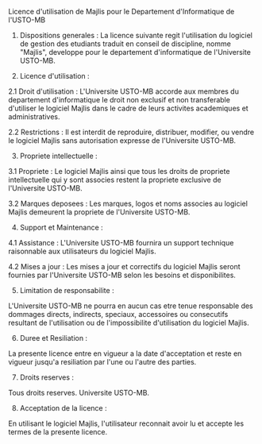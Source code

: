 Licence d'utilisation de Majlis pour le Departement d'Informatique de l'USTO-MB

1. Dispositions generales :
La licence suivante regit l'utilisation du logiciel de gestion des etudiants traduit en conseil de discipline, nomme "Majlis", developpe pour le departement d'informatique de l'Universite USTO-MB.

2. Licence d'utilisation :

2.1 Droit d'utilisation : L'Universite USTO-MB accorde aux membres du departement d'informatique le droit non exclusif et non transferable d'utiliser le logiciel Majlis dans le cadre de leurs activites academiques et administratives.

2.2 Restrictions : Il est interdit de reproduire, distribuer, modifier, ou vendre le logiciel Majlis sans autorisation expresse de l'Universite USTO-MB.

3. Propriete intellectuelle :

3.1 Propriete : Le logiciel Majlis ainsi que tous les droits de propriete intellectuelle qui y sont associes restent la propriete exclusive de l'Universite USTO-MB.

3.2 Marques deposees : Les marques, logos et noms associes au logiciel Majlis demeurent la propriete de l'Universite USTO-MB.

4. Support et Maintenance :

4.1 Assistance : L'Universite USTO-MB fournira un support technique raisonnable aux utilisateurs du logiciel Majlis.

4.2 Mises a jour : Les mises a jour et correctifs du logiciel Majlis seront fournies par l'Universite USTO-MB selon les besoins et disponibilites.

5. Limitation de responsabilite :

L'Universite USTO-MB ne pourra en aucun cas etre tenue responsable des dommages directs, indirects, speciaux, accessoires ou consecutifs resultant de l'utilisation ou de l'impossibilite d'utilisation du logiciel Majlis.

6. Duree et Resiliation :

La presente licence entre en vigueur a la date d'acceptation et reste en vigueur jusqu'a resiliation par l'une ou l'autre des parties.

7. Droits reserves :

Tous droits reserves. Universite USTO-MB.

8. Acceptation de la licence :

En utilisant le logiciel Majlis, l'utilisateur reconnait avoir lu et accepte les termes de la presente licence.